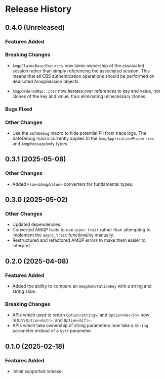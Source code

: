 # Release History

## 0.4.0 (Unreleased)

### Features Added

### Breaking Changes

- `AmqpClaimsBasedSecurity` now takes ownership of the associated session rather than simply referencing the associated session. This means that all CBS authentication operations should be performed on dedicated AmqpSession objects.

- `AmqpOrderedMap::iter` now iterates over references to key and value, not clones of the key and value, thus eliminating unnecessary clones.

### Bugs Fixed

### Other Changes

- Use the `SafeDebug` macro to hide potential PII from trace logs. The SafeDebug macro currently applies to the `AmqpApplicationProperties` and `AmqpMessageBody` types.

## 0.3.1 (2025-05-08)

### Other Changes

- Added `From<&AmqpValue>` converters for fundamental types.

## 0.3.0 (2025-05-02)

### Other Changes

- Updated dependencies.
- Converted AMQP traits to use `async_trait` rather than attempting to implement the `async_trait` functionality manually.
- Restructured and refactored AMQP errors to make them easier to interpret.

## 0.2.0 (2025-04-08)

### Features Added

- Added the ability to compare an `AmqpAnnotationKey` with a string and string slice.

### Breaking Changes

- APIs which used to return `Option<String>`, and `Option<Vec<T>>` now return `Option<&str>`, and `Option<&[T]>`.
- APIs which take ownership of string parameters now take a `String` parameter instead of a `&str` parameter.

## 0.1.0 (2025-02-18)

### Features Added

- Initial supported release.
